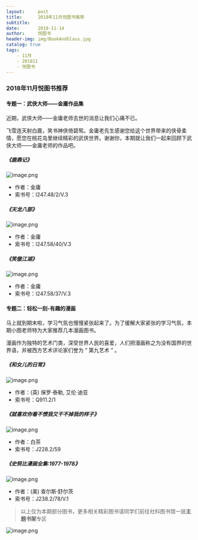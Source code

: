 ```yaml
---
layout:     post
title:      2018年11月悦图书推荐
subtitle:
date:       2018-11-14
author:     悦图书
header-img: img/BookAndGlass.jpg
catalog: true
tags:
    - 11月
    - 201811
    - 悦图书
---
```




### 2018年11月悦图书推荐

#### 专题一：武侠大师——金庸作品集

近期，武侠大师——金庸老师去世的消息让我们心痛不已。

飞雪连天射白鹿，笑书神侠倚碧鸳。金庸老先生感谢您给这个世界带来的侠骨柔情，愿您在桃花岛里继续精彩的武侠世界。谢谢你，本期就让我们一起来回顾下武侠大师——金庸老师的作品吧。

##### 《鹿鼎记》

![image.png](https://upload-images.jianshu.io/upload_images/14513432-50f2656c7e1ca5b2.png?imageMogr2/auto-orient/strip%7CimageView2/2/w/1240)



- 作者：金庸
- 索书号：I247.48/2/V.3

##### 《天龙八部》

![image.png](https://upload-images.jianshu.io/upload_images/14513432-fd8a002c5d2bc579.png?imageMogr2/auto-orient/strip%7CimageView2/2/w/1240)



- 作者：金庸
- 索书号：I247.58/40/V.3


##### 《笑傲江湖》

![image.png](https://upload-images.jianshu.io/upload_images/14513432-268c95aaf04d5253.png?imageMogr2/auto-orient/strip%7CimageView2/2/w/1240)


- 作者：金庸
- 索书号：I247.58/37/V.3


#### 专题二：轻松一刻-有趣的漫画

马上就到期末啦，学习气氛也慢慢紧张起来了。为了缓解大家紧张的学习气氛，本期小图老师特为大家推荐几本漫画图书。

漫画作为独特的艺术门类，深受世界人民的喜爱，人们把漫画称之为没有国界的世界语，并被西方艺术评论家们誉为 “ 第九艺术 ” 。

##### 《和女儿的日常》

![image.png](https://upload-images.jianshu.io/upload_images/14513432-7107542602d43265.png?imageMogr2/auto-orient/strip%7CimageView2/2/w/1240)





- 作者：(英) 保罗·泰勒, 艾伦·迪亚
- 索书号：Q911.2/1 


##### 《就喜欢你看不惯我又干不掉我的样子》

![image.png](https://upload-images.jianshu.io/upload_images/14513432-2701dc439d3982de.png?imageMogr2/auto-orient/strip%7CimageView2/2/w/1240)





- 作者：白茶
- 索书号：J228.2/59



##### 《史努比漫画全集:1977-1978》

![image.png](https://upload-images.jianshu.io/upload_images/14513432-588a9defe6447c08.png?imageMogr2/auto-orient/strip%7CimageView2/2/w/1240)




- 作者：(美) 查尔斯·舒尔茨
- 索书号：J238.2/78/V.1

> 以上仅为本期部分图书，更多相关精彩图书请同学们前往社科图书馆一层**主题书架**专区


![image.png](https://upload-images.jianshu.io/upload_images/14513432-a38d745a81ea937c.png?imageMogr2/auto-orient/strip%7CimageView2/2/w/1240)





